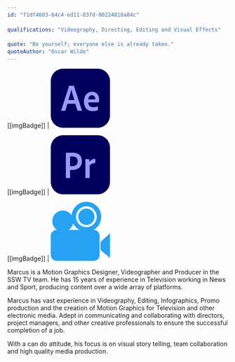```yaml
---
id: "f1df4603-64c4-ed11-83fd-00224818a84c"

qualifications: "Videography, Directing, Editing and Visual Effects"

quote: "Be yourself; everyone else is already taken."
quoteAuthor: "Oscar Wilde"
---
```

[[imgBadge]]
| ![](../badges/Designer-adobe-aftereffects.png)

[[imgBadge]]
| ![](../badges/Designer-adobe-premiere.png)

[[imgBadge]]
| ![](../badges/Designer-camera.png)

Marcus is a Motion Graphics Designer, Videographer and Producer in the SSW TV team. He has 15 years of experience in Television working in News and Sport, producing content over a wide array of platforms.

Marcus has vast experience in Videography, Editing, Infographics, Promo production and the creation of Motion Graphics for Television and other electronic media. Adept in communicating and collaborating with directors, project managers, and other creative professionals to ensure the successful completion of a job.

With a can do attitude, his focus is on visual story telling, team collaboration and high quality media production.


